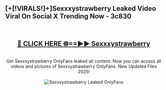 <h2>[+[!VIRALS!]+]Sexxxystrawberry Leaked Video Viral On Social X Trending Now - 3c830</h2>
<br>
<div align="center">
<h2><a href="https://libra.edu.pl?Sexxxystrawberry" rel="nofollow">🔴 CLICK HERE 🌐==►► Sexxxystrawberry</a></h2>
<br>
Get Sexxxystrawberry OnlyFans leaked all content. Now you can access all videos and pictures of Sexxxystrawberry OnlyFans. New Updated Files 2025!
<br>
<br>
<a href="https://libra.edu.pl?Sexxxystrawberry" rel="nofollow" data-target="animated-image.originalLink"><img src="https://i.ibb.co.com/WyWwxjT/player-gif2.gif" alt="Sexxxystrawberry Leaked OnlyFans" style="max-width: 100%; display: inline-block;" data-target="animated-image.originalImage"></a>
</div>
<br>